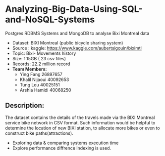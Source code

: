 # Analyzing-Big-Data-Using-SQL-and-NoSQL-Systems
Postgres  RDBMS Systems and MongoDB to analyse Bixi Montreal data

* Dataset: BIXI Montreal (public bicycle sharing system)
* Source : kaggle: https://www.kaggle.com/aubertsigouin/biximtl
* Topic: Bixi- Movements history
* Size: 1.15GB ( 23 csv files)
* Records: 22.2 million record
* **Team Members:**
  * Ying Fang 26897657
  * Khalil Nijaoui 40092653
  * Tung Leu 40025151
  * Arshia Hamidi 40068250
## Description: 
The dataset contains the details of the travels made via the BIXI
Montreal service bike network in CSV format. Such information
would be helpful to determine the location of new BIXI station,
to allocate more bikes or even to construct bike
paths(attractions).
- Exploring data & comparing systems execution time
- Explore performance diffrence Indexing is used.
